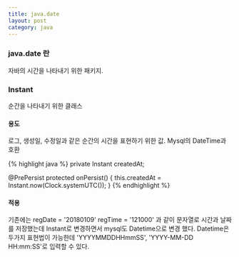 ```yaml
---
title: java.date
layout: post
category: java
---
```

### java.date 란
자바의 시간을 나타내기 위한 패키지.

### Instant
순간을 나타내기 위한 클래스
#### 용도
로그, 생성일, 수정일과 같은 순간의 시간을 표현하기 위한 값. Mysql의 DateTime과 호환

{% highlight java %}
private Instant createdAt;

@PrePersist
protected onPersist() {
    this.createdAt = Instant.now(Clock.systemUTC());
}
{% endhighlight %}

#### 적용
기존에는 regDate = '20180109' regTime = '121000' 과 같이 문자열로 시간과 날짜를 저장했는데 Instant로 변경하면서 mysql도 Datetime으로 변경 했다. Datetime은 두가지 표현법이 가능한데 'YYYYMMDDHHmmSS', 'YYYY-MM-DD HH:mm:SS'로 입력할 수 있다.
